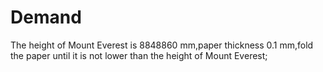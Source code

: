 # Demand

The height of Mount Everest is 8848860 mm,paper thickness 0.1 mm,fold the paper until it is not lower than the height of
Mount Everest;